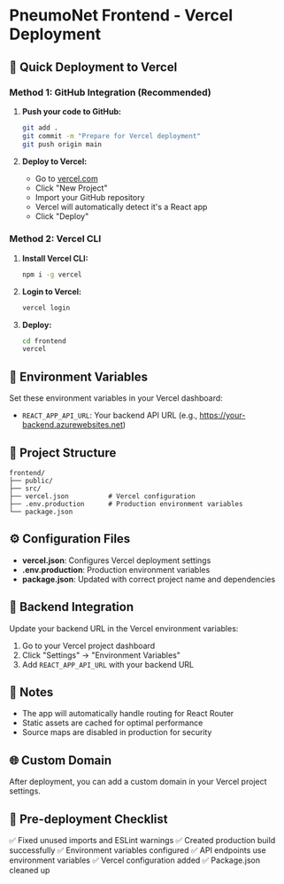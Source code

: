 # PneumoNet Frontend - Vercel Deployment

## 🚀 Quick Deployment to Vercel

### Method 1: GitHub Integration (Recommended)

1. **Push your code to GitHub:**
   ```bash
   git add .
   git commit -m "Prepare for Vercel deployment"
   git push origin main
   ```

2. **Deploy to Vercel:**
   - Go to [vercel.com](https://vercel.com)
   - Click "New Project"
   - Import your GitHub repository
   - Vercel will automatically detect it's a React app
   - Click "Deploy"

### Method 2: Vercel CLI

1. **Install Vercel CLI:**
   ```bash
   npm i -g vercel
   ```

2. **Login to Vercel:**
   ```bash
   vercel login
   ```

3. **Deploy:**
   ```bash
   cd frontend
   vercel
   ```

## 🔧 Environment Variables

Set these environment variables in your Vercel dashboard:

- `REACT_APP_API_URL`: Your backend API URL (e.g., https://your-backend.azurewebsites.net)

## 📁 Project Structure

```
frontend/
├── public/
├── src/
├── vercel.json          # Vercel configuration
├── .env.production      # Production environment variables
└── package.json
```

## ⚙️ Configuration Files

- **vercel.json**: Configures Vercel deployment settings
- **.env.production**: Production environment variables
- **package.json**: Updated with correct project name and dependencies

## 🔗 Backend Integration

Update your backend URL in the Vercel environment variables:
1. Go to your Vercel project dashboard
2. Click "Settings" → "Environment Variables"
3. Add `REACT_APP_API_URL` with your backend URL

## 📝 Notes

- The app will automatically handle routing for React Router
- Static assets are cached for optimal performance
- Source maps are disabled in production for security

## 🌐 Custom Domain

After deployment, you can add a custom domain in your Vercel project settings.

## 🚨 Pre-deployment Checklist

✅ Fixed unused imports and ESLint warnings
✅ Created production build successfully
✅ Environment variables configured
✅ API endpoints use environment variables
✅ Vercel configuration added
✅ Package.json cleaned up
